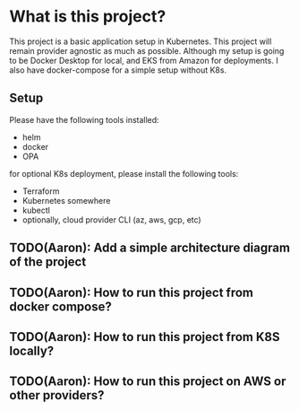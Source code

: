 # What is this project?

This project is a basic application setup in Kubernetes. This project will remain provider agnostic as much as possible. Although my setup is going to be Docker Desktop for local, and EKS from Amazon for deployments. I also have docker-compose for a simple setup without K8s.

## Setup
Please have the following tools installed:
- helm
- docker
- OPA

for optional K8s deployment, please install the following tools:
- Terraform
- Kubernetes somewhere
- kubectl
- optionally, cloud provider CLI (az, aws, gcp, etc)


## TODO(Aaron): Add a simple architecture diagram of the project

## TODO(Aaron): How to run this project from docker compose?

## TODO(Aaron): How to run this project from K8S locally?
## TODO(Aaron): How to run this project on AWS or other providers?


